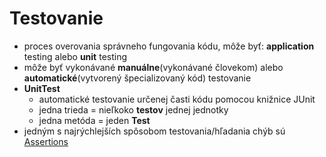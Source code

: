 # Testovanie
- proces overovania správneho fungovania kódu, môže byť: **application** testing alebo **unit** testing
- môže byť vykonávané **manuálne**(vykonávané človekom) alebo **automatické**(vytvorený špecializovaný kód) testovanie
- **UnitTest**
  - automatické testovanie určenej časti kódu pomocou knižnice JUnit
  - jedna trieda = nieľkoko **testov** jednej jednotky
  - jedna metóda = jeden **Test**
- jedným s najrýchlejších spôsobom testovania/hľadania chýb sú [Assertions](https://github.com/absolutty/javaDocs/tree/master/Assertions)
